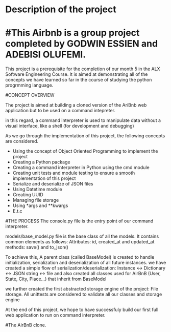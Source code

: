 # Description of the project
# #This Airbnb is a group project completed by GODWIN ESSIEN and ADEBISI OLUFEMI.

This project is a prerequisite for the completion of our month 5 in the ALX Software Engineering Course. It is aimed at demonstrating all of the concepts we have learned so
far in the course of studying the python progrmming language.

#CONCEPT OVERVIEW

The project is aimed at building a cloned version of the AriBnb web application but to be used on a command intepreter.

in this regard, a command interpreter is used to manipulate data without a visual interface, like a shell (for development and debugging)

As we go through the implementation of this project, the following concepts are considered.

- Using the concept of Object Oriented Programming to implement the project 
- Creating a Python package
- Creating a command interpreter in Python using the cmd module
- Creating unit tests and module testing to ensure a smooth implementation of this project
- Serialize and deserialize of JSON files
- Using Datetime module
- Creating UUID
- Managing file storage
- Using *args and **kwargs
- E.t.c

#THE PROCESS
The console.py file is the entry point of our command interpreter.

models/base_model.py file is the base class of all the models. It contains common elements as follows:
Attributes: id, created_at and updated_at
methods: save() and to_json()

To achieve this, A parent class (called BaseModel) is created to handle initialization, serialization and deserialization of all future instances.
we have created a simple flow of serialization/deserialization: Instance <-> Dictionary <-> JSON string <-> file
and also created all classes used for AirBnB (User, State, City, Place…) that inherit from BaseModel

we further created the first abstracted storage engine of the project: File storage.
All unittests are considered to validate all our classes and storage engine

At the end of this project, we hope to have successfuly build our first full web application to run on command interpreter.

#The AirBnB clone.
